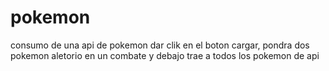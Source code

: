 # pokemon
consumo de una api de pokemon 
dar clik en el boton cargar, pondra dos pokemon aletorio en un combate y debajo trae a todos los pokemon de api
